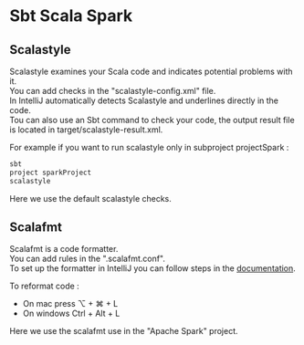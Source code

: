 # Sbt Scala Spark

## Scalastyle
Scalastyle examines your Scala code and indicates potential problems with it. <br>
You can add checks in the "scalastyle-config.xml" file. <br>
In IntelliJ automatically detects Scalastyle and underlines directly in the code. <br>
Tou can also use an Sbt command to check your code, the output result file is located in target/scalastyle-result.xml. <br>

For example if you want to run scalastyle only in subproject projectSpark : <br>
```bash
sbt
project sparkProject
scalastyle
```

Here we use the default scalastyle checks. <br>

## Scalafmt
Scalafmt is a code formatter. <br>
You can add rules in the ".scalafmt.conf". <br>
To set up the formatter in IntelliJ you can follow steps in the [documentation](https://scalameta.org/scalafmt/docs/installation.html). <br>

To reformat code :
* On mac press ⌥ + ⌘ + L
* On windows Ctrl + Alt + L

Here we use the scalafmt use in the "Apache Spark" project. <br>

